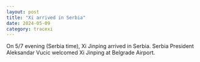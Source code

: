 ```yaml
---
layout: post
title: "Xi arrived in Serbia"
date: 2024-05-09
category: tracexi
---
```


On 5/7 evening (Serbia time), Xi Jinping arrived in Serbia. Serbia President Aleksandar Vucic welcomed Xi Jinping at Belgrade Airport.

